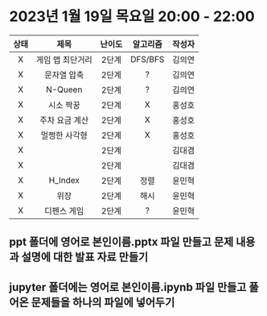 # 2023년 1월 19일 목요일 20:00 - 22:00

|상태|제목|난이도|알고리즘|작성자  
|:---:|:---:|:---:|:---:|:---:|  
|X|게임 맵 최단거리|2단계|DFS/BFS|김의연  
|X|문자열 압축|2단계|?|김의연  
|X|N-Queen|2단계|?|김의연  
|X|시소 짝꿍|2단계|X|홍성호
|X|주차 요금 계산|2단계|X|홍성호
|X|멀쩡한 사각형|2단계|X|홍성호
|X||2단계||김대겸
|X||2단계||김대겸  
|X|H_Index|2단계|정렬|윤민혁
|X|위장|2단계|해시|윤민혁
|X|디펜스 게임|2단계|?|윤민혁

## ppt 폴더에 영어로 본인이름.pptx 파일 만들고 문제 내용과 설명에 대한 발표 자료 만들기
## jupyter 폴더에는 영어로 본인이름.ipynb 파일 만들고 풀어온 문제들을 하나의 파일에 넣어두기
